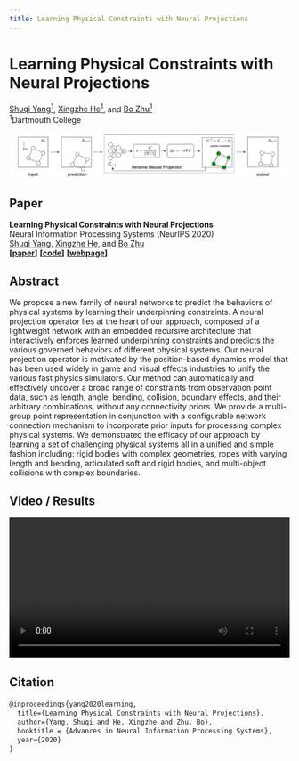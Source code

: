 ```yaml
---
title: Learning Physical Constraints with Neural Projections
--- 
```


# Learning Physical Constraints with Neural Projections

[Shuqi Yang<sup>1</sup>](https://y-sq.github.io/), [Xingzhe He<sup>1</sup>](https://xingzhehe.github.io/), and [Bo Zhu<sup>1</sup>](https://www.cs.dartmouth.edu/~bozhu/)  
<sup>1</sup>Dartmouth College

<img src="res/overview.png"/>

## Paper 
**Learning Physical Constraints with Neural Projections**  
Neural Information Processing Systems (NeurIPS 2020)  
[Shuqi Yang](https://y-sq.github.io/), [Xingzhe He](https://xingzhehe.github.io/), and [Bo Zhu](https://www.cs.dartmouth.edu/~bozhu/)  
**[[paper](https://arxiv.org/abs/2006.12745)]** **[[code](https://github.com/y-sq/neural_proj)]**  **[[webpage](https://y-sq.github.io/proj/neural_proj/)]**  

## Abstract
We propose a new family of neural networks to predict the behaviors of physical systems by learning their underpinning constraints. A neural projection operator lies at the heart of our approach, composed of a lightweight network with an embedded recursive architecture that interactively enforces learned underpinning constraints and predicts the various governed behaviors of different physical systems. Our neural projection operator is motivated by the position-based dynamics model that has been used widely in game and visual effects industries to unify the various fast physics simulators. Our method can automatically and effectively uncover a broad range of constraints from observation point data, such as length, angle, bending, collision, boundary effects, and their arbitrary combinations, without any connectivity priors. We provide a multi-group point representation in conjunction with a configurable network connection mechanism to incorporate prior inputs for processing complex physical systems. We demonstrated the efficacy of our approach by learning a set of challenging physical systems all in a unified and simple fashion including: rigid bodies with complex geometries, ropes with varying length and bending, articulated soft and rigid bodies, and multi-object collisions with complex boundaries.

## Video / Results
<video src="https://www.cs.dartmouth.edu/~bozhu/videos/neural_projection.mp4" controls="controls" width="100%">Video: https://www.cs.dartmouth.edu/~bozhu/videos/neural_projection.mp4</video>


## Citation
```
@inproceedings{yang2020learning,
  title={Learning Physical Constraints with Neural Projections},
  author={Yang, Shuqi and He, Xingzhe and Zhu, Bo},
  booktitle = {Advances in Neural Information Processing Systems},
  year={2020}
}
```
